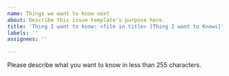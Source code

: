 ```yaml
---
name: Things we want to know next
about: Describe this issue template's purpose here.
title: 'Thing I want to know: <file in title> [Thing I want to Knows]'
labels: ''
assignees: ''

---
```


Please describe what you want to know in less than 255 characters.
